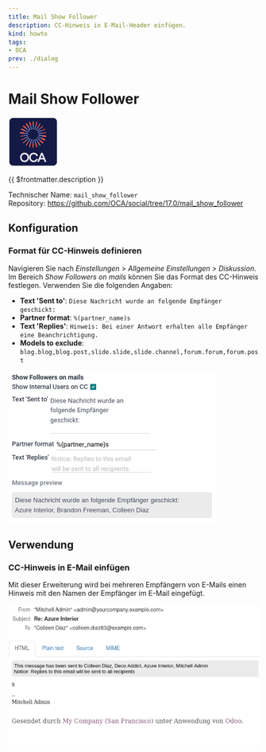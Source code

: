 ```yaml
---
title: Mail Show Follower
description: CC-Hinweis in E-Mail-Header einfügen.
kind: howto
tags:
- OCA
prev: ./dialog
---
```

# Mail Show Follower
![icon_oca_app](attachments/icon_oca_app.png)

{{ $frontmatter.description }}

Technischer Name: `mail_show_follower`\
Repository: <https://github.com/OCA/social/tree/17.0/mail_show_follower>

## Konfiguration

### Format für CC-Hinweis definieren

Navigieren Sie nach *Einstellungen > Allgemeine Einstellungen > Diskussion*. Im Bereich *Show Followers on mails* können Sie das Format des CC-Hinweis festlegen. Verwenden Sie die folgenden Angaben:

* **Text 'Sent to'**: `Diese Nachricht wurde an folgende Empfänger geschickt:`
* **Partner format**: `%(partner_name)s`
* **Text 'Replies'**: `Hinweis: Bei einer Antwort erhalten alle Empfänger eine Beanchrichtigung.`
* **Models to exclude**: `blog.blog,blog.post,slide.slide,slide.channel,forum.forum,forum.post`

![](attachments/Mail%20Show%20Follower.png)

## Verwendung

### CC-Hinweis in E-Mail einfügen

Mit dieser Erweiterung wird bei mehreren Empfängern von E-Mails einen Hinweis mit den Namen der Empfänger im E-Mail eingefügt.

![](attachments/Mail%20Show%20Follower%20Example.png)